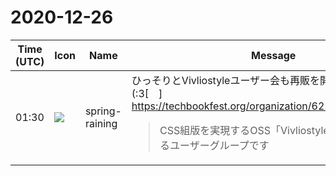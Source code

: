 # 2020-12-26

|Time (UTC)|Icon|Name|Message|
|---|---|---|---|
|01:30|![](https://secure.gravatar.com/avatar/1ac180f0868137292905c311b5fff781.jpg?s=72&d=https%3A%2F%2Fa.slack-edge.com%2Fdf10d%2Fimg%2Favatars%2Fava_0021-72.png)|spring-raining|ひっそりとVivliostyleユーザー会も再販を開始しております…(:3[　] <https://techbookfest.org/organization/6255412097581056><br><blockquote>CSS組版を実現するOSS「Vivliostyle」を勝手に応援するユーザーグループです</blockquote>|
